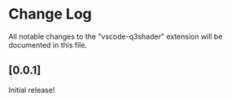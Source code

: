 # Change Log

All notable changes to the "vscode-q3shader" extension will be documented in this file.

## [0.0.1]

Initial release!

[keep a changelog]: (http://keepachangelog.com/)
